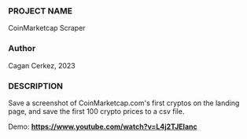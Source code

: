<h3>PROJECT NAME</h3>
CoinMarketcap Scraper
     
<h3>Author</h3>
Cagan Cerkez, 2023
     
<h3>DESCRIPTION</h3>
Save a screenshot of CoinMarketcap.com's first cryptos on the landing page, and save the first 100 crypto prices to a csv file.<br/>

Demo: 
<strong>https://www.youtube.com/watch?v=L4j2TJElanc</strong>

